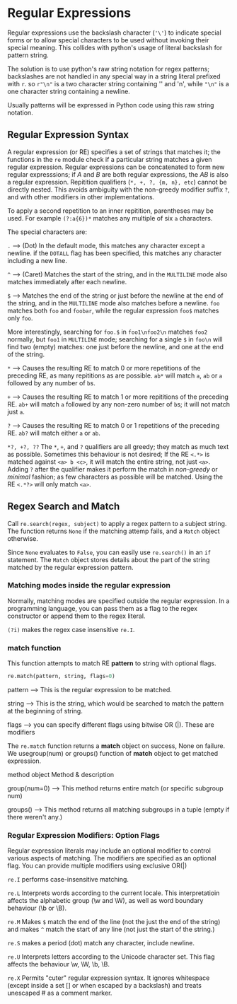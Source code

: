 # Regular Expressions
Regular expressions use the backslash character (`'\'`) to indicate special forms or to allow special characters to be used without invoking their special meaning. This collides with python's usage of literal backslash for pattern string.

The solution is to use python's raw string notation for regex patterns; backslashes are not handled in any special way in a string literal prefixed with `r`. so `r"\n"` is a two character string containing '\' and 'n', while `"\n"` is a one character string containing a newline.

Usually patterns will be expressed in Python code using this raw string notation.

## Regular Expression Syntax

A regular expression (or RE) specifies a set of strings that matches it; the functions in the `re` module check if a particular string matches a given regular expression. Regular expressions can be concatenated to form new regular expresssions; if *A* and *B* are both regular expressions, the *AB* is also a regular expression. Repitition qualifiers (`*, +, ?, {m, n}, etc`) cannot be directly nested. This avoids ambiguity with the non-greedy modifier suffix `?`, and with other modifiers in other implementations.

To apply a second repetition to an inner repitition, parentheses may be used. For example `(?:a{6})*` matches any multiple of six `a` characters.

The special characters are:

`.` --> (Dot) In the default mode, this matches any character except a newline. if the `DOTALL` flag has been specified, this matches any character including a new line.

`^` --> (Caret) Matches the start of the string, and in the `MULTILINE` mode also matches immediately after each newline.

`$` --> Matches the end of the string or just before the newline at the end of the string, and in the `MULTILINE` mode also matches before a newline.
`foo` matches both `foo` and `foobar`, while the regular expression `foo$` matches only `foo`.

More interestingly, searching for `foo.$` in `foo1\nfoo2\n` matches `foo2` normally, but `foo1` in `MULTILINE` mode; searching for a single `$` in `foo\n` will find two (empty) matches: one just before the newline, and one at the end of the string.

`*` --> Causes the resulting RE to match 0 or more repetitions of the preceding RE, as many repititions as are possible. `ab*` will match `a`, `ab` or `a` followed by any number of `b`s.

`+` --> Causes the resulting RE to match 1 or more repititions of the preceding RE. `ab+` will match `a` followed by any non-zero number of `b`s; it will not match just `a`.

`?` --> Causes the resulting RE to match 0 or 1 repetitions of the preceding RE. `ab?` will match either `a` or `ab`.


`*?, +?, ??`
	The `*`, `+`, and `?` qualifiers are all greedy; they match as much text as possible. Sometimes this behaviour is not desired; If the RE `<.*>` is matched against `<a> b <c>`, it will match the entire string, not just `<a>`. Adding `?` after the qualifier makes it perform the match in *non-greedy* or *minimal* fashion; as few characters as possible will be matched. Using the RE `<.*?>` will only match `<a>`.

## Regex Search and Match
Call `re.search(regex, subject)` to apply a regex pattern to a subject string. The function returns `None` if the matching attemp fails, and a `Match` object otherwise.

Since `None` evaluates to `False`, you can easily use `re.search()` in an `if` statement. The `Match` object stores details about the part of the string matched by the regular expression pattern.

### Matching modes inside the regular expression
Normally, matching modes are specified outside the regular expression. In a programming language, you can pass them as a flag to the regex constructor or append them to the regex literal.

`(?i)` makes the regex case insensitive `re.I`.

### match function

This function attempts to match RE **pattern** to string with optional flags.

```python
re.match(pattern, string, flags=0)

```

pattern --> This is the regular expression to be matched.

string --> This is the string, which would be searched to match the pattern at the beginning of string.

flags --> you can specify different flags using bitwise OR (|). These are modifiers

The `re.match` function returns a **match** object on success, None on failure. We usegroup(num) or groups() function of **match** object to get matched expression.

method object Method & description

group(num=0) --> This method returns entire match
(or specific subgroup num)

groups() --> This method returns all matching subgroups in a tuple
(empty if there weren't any.)

### Regular Expression Modifiers: Option Flags
Regular expression literals may include an optional modifier to control various aspects of matching. The modifiers are specified as an optional flag. You can provide multiple modifiers using exclusive OR(|)

`re.I`
performs case-insensitive matching.

`re.L`
Interprets words according to the current locale. This interpretatioin affects the alphabetic group (\w and \W), as well as word boundary behaviour (\b or \B).

`re.M`
Makes `$` match the end of the line (not the just the end of the string) and makes `^` match the start of any line (not just the start of the string.)

`re.S`
makes a period (dot) match any character, include newline.

`re.U`
Interprets letters according to the Unicode character set. This flag affects the behaviour \w, \W, \b, \B.

`re.X`
Permits "cuter" regular expression syntax. It ignores whitespace (except inside a set [] or when escaped by a backslash) and treats unescaped # as a comment marker.
